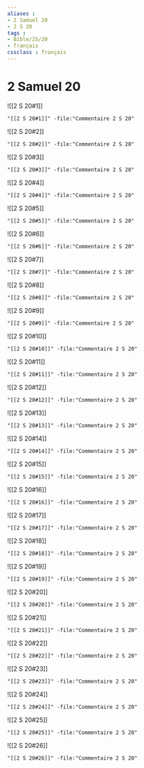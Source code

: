 ```yaml
---
aliases : 
- 2 Samuel 20
- 2 S 20
tags : 
- Bible/2S/20
- français
cssclass : français
---
```


# 2 Samuel 20

![[2 S 20#1]]

```query
"[[2 S 20#1]]" -file:"Commentaire 2 S 20"
```

![[2 S 20#2]]

```query
"[[2 S 20#2]]" -file:"Commentaire 2 S 20"
```

![[2 S 20#3]]

```query
"[[2 S 20#3]]" -file:"Commentaire 2 S 20"
```

![[2 S 20#4]]

```query
"[[2 S 20#4]]" -file:"Commentaire 2 S 20"
```

![[2 S 20#5]]

```query
"[[2 S 20#5]]" -file:"Commentaire 2 S 20"
```

![[2 S 20#6]]

```query
"[[2 S 20#6]]" -file:"Commentaire 2 S 20"
```

![[2 S 20#7]]

```query
"[[2 S 20#7]]" -file:"Commentaire 2 S 20"
```

![[2 S 20#8]]

```query
"[[2 S 20#8]]" -file:"Commentaire 2 S 20"
```

![[2 S 20#9]]

```query
"[[2 S 20#9]]" -file:"Commentaire 2 S 20"
```

![[2 S 20#10]]

```query
"[[2 S 20#10]]" -file:"Commentaire 2 S 20"
```

![[2 S 20#11]]

```query
"[[2 S 20#11]]" -file:"Commentaire 2 S 20"
```

![[2 S 20#12]]

```query
"[[2 S 20#12]]" -file:"Commentaire 2 S 20"
```

![[2 S 20#13]]

```query
"[[2 S 20#13]]" -file:"Commentaire 2 S 20"
```

![[2 S 20#14]]

```query
"[[2 S 20#14]]" -file:"Commentaire 2 S 20"
```

![[2 S 20#15]]

```query
"[[2 S 20#15]]" -file:"Commentaire 2 S 20"
```

![[2 S 20#16]]

```query
"[[2 S 20#16]]" -file:"Commentaire 2 S 20"
```

![[2 S 20#17]]

```query
"[[2 S 20#17]]" -file:"Commentaire 2 S 20"
```

![[2 S 20#18]]

```query
"[[2 S 20#18]]" -file:"Commentaire 2 S 20"
```

![[2 S 20#19]]

```query
"[[2 S 20#19]]" -file:"Commentaire 2 S 20"
```

![[2 S 20#20]]

```query
"[[2 S 20#20]]" -file:"Commentaire 2 S 20"
```

![[2 S 20#21]]

```query
"[[2 S 20#21]]" -file:"Commentaire 2 S 20"
```

![[2 S 20#22]]

```query
"[[2 S 20#22]]" -file:"Commentaire 2 S 20"
```

![[2 S 20#23]]

```query
"[[2 S 20#23]]" -file:"Commentaire 2 S 20"
```

![[2 S 20#24]]

```query
"[[2 S 20#24]]" -file:"Commentaire 2 S 20"
```

![[2 S 20#25]]

```query
"[[2 S 20#25]]" -file:"Commentaire 2 S 20"
```

![[2 S 20#26]]

```query
"[[2 S 20#26]]" -file:"Commentaire 2 S 20"
```

